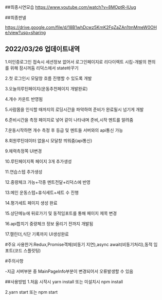 ##최종시연모습
https://www.youtube.com/watch?v=8MOptR-lUug

##최종판넬

https://drive.google.com/file/d/18B1whDcwz5KmK2FqZaZAn1tmMmeW0OHe/view?usp=sharing


## 2022/03/26 업데이트내역
1.미인증로그인 접속시 세션정보 없어서 로그인페이지로 리다이렉트 시킴-개발의 편의를 위해 잠시꺼둠 리덕스에서 state바꾸기

2.첫 로그인시 모달창 흐름 진행할 수 있도록 개발

3.오늘의루틴페이지(운동추천페이지 개발완료)

4.개수 카운트 반영됨

5.사람몸을 인식할 때까지의 로딩시간을 파악하여 준비가 완료될시 넘기게 개발

6.준비시간을 측정 페이지로 넣어 같이 나타내며 준비,시작 멘트를 알려줌

7.운동시작하면 개수 측정 후 등급 및 멘트들 서버와의 api통신 가능

8.회원루틴데이터 없을시 모달창 띄워줌(api통신)

9.체력측정쪽 UI변경

10.루틴페이지쪽 페이지 3개 추가생성

11.연습스텝 추가생성

12.중량체크 가능+각종 멘트전달+리덕스에 반영

13.메인 운동스텝+휴식세트+세트 수 진행

14.평가세트 페이지 생성 완료

15.상단메뉴에 뒤로가기 및 동적임포트를 통해 페이지 제목 변경

16.api합치기 중량체크 정보 올리기 전까지 개발됨

17.캘린더,식단 기록까지 UI생성완료

#주요 사용한거:Redux,Promise객체(비동기 지연),async await(비동기처리),동적 임포트(코드 스플릿팅)

#주의사항

-지금 서버부분 중 MainPageInfo부분이 변경되어서 오류발생할 수 있음



##사용방법
1.처음 시작시 yarn install 또는 미설치시 npm install

2.yarn start 또는 npm start
